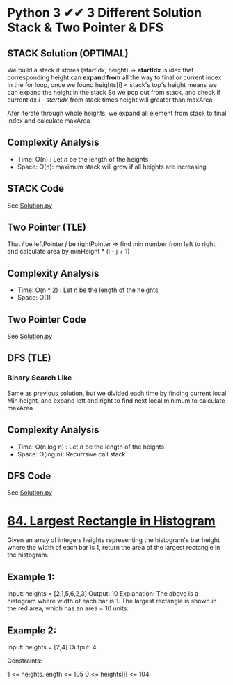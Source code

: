 # Python 3 ✔✔ 3 Different Solution Stack & Two Pointer & DFS

## STACK Solution (OPTIMAL)
We build a stack it stores (startIdx, height) => **startIdx** is idex that corresponding height can **expand from** all the way to final or current index
In the for loop, once we found heights[i] < stack's top's height means we can expand the height in the stack
So we pop out from stack, and check if currentIdx *i* - *startIdx* from stack times height will greater than maxArea

Afer iterate through whole heights, we expand all element from stack to final index and calculate maxArea
## Complexity Analysis
* Time: O(n) : Let *n* be the length of the heights
* Space: O(n): maximum stack will grow if all heights are increasing

## STACK Code
See [Solution.py]()

## Two Pointer (TLE)

That *i* be leftPointer *j* be rightPointer => find min number from left to right and calculate area by minHeight * (i - j + 1)

## Complexity Analysis
* Time: O(n ^ 2) : Let *n* be the length of the heights
* Space: O(1)

## Two Pointer Code
See [Solution.py]()

## DFS (TLE)
### Binary Search Like
Same as previous solution, but we divided each time by finding current local Min height, and expand left and right to find next local minimum to calculate maxArea

## Complexity Analysis
* Time: O(n log n) : Let *n* be the length of the heights
* Space: O(log n): Recurrsive call stack

## DFS Code
See [Solution.py]()

# [84. Largest Rectangle in Histogram](https://leetcode.com/problems/largest-rectangle-in-histogram/)

Given an array of integers heights representing the histogram's bar height where the width of each bar is 1, return the area of the largest rectangle in the histogram.

 

## Example 1:


Input: heights = [2,1,5,6,2,3]
Output: 10
Explanation: The above is a histogram where width of each bar is 1.
The largest rectangle is shown in the red area, which has an area = 10 units.
## Example 2:


Input: heights = [2,4]
Output: 4
 

Constraints:

1 <= heights.length <= 105
0 <= heights[i] <= 104

